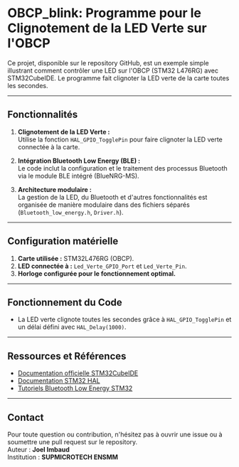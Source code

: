 # OBCP_blink: Programme pour le Clignotement de la LED Verte sur l'OBCP

Ce projet, disponible sur le repository GitHub, est un exemple simple illustrant comment contrôler une LED sur l'OBCP (STM32 L476RG) avec STM32CubeIDE. Le programme fait clignoter la LED verte de la carte toutes les secondes. 

---

## Fonctionnalités
1. **Clignotement de la LED Verte :**  
   Utilise la fonction `HAL_GPIO_TogglePin` pour faire clignoter la LED verte connectée à la carte.  

2. **Intégration Bluetooth Low Energy (BLE) :**  
   Le code inclut la configuration et le traitement des processus Bluetooth via le module BLE intégré (BlueNRG-MS).  

3. **Architecture modulaire :**  
   La gestion de la LED, du Bluetooth et d'autres fonctionnalités est organisée de manière modulaire dans des fichiers séparés (`Bluetooth_low_energy.h`, `Driver.h`).  

---

## Configuration matérielle
1. **Carte utilisée :** STM32L476RG (OBCP).  
2. **LED connectée à :** `Led_Verte_GPIO_Port` et `Led_Verte_Pin`.  
3. **Horloge configurée pour le fonctionnement optimal.**  

---

## Fonctionnement du Code
- La LED verte clignote toutes les secondes grâce à `HAL_GPIO_TogglePin` et un délai défini avec `HAL_Delay(1000)`.  

---

## Ressources et Références
- [Documentation officielle STM32CubeIDE](https://www.st.com/en/development-tools/stm32cubeide.html)  
- [Documentation STM32 HAL](https://www.st.com/en/embedded-software/stm32cube-mcu-packages.html)  
- [Tutoriels Bluetooth Low Energy STM32](https://www.st.com/en/embedded-software/stsw-bluenrg-ms.html)  

---

## Contact
Pour toute question ou contribution, n'hésitez pas à ouvrir une issue ou à soumettre une pull request sur le repository.  
Auteur : **Joel Imbaud**  
Institution : **SUPMICROTECH ENSMM**  

